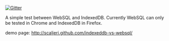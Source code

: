 [![Gitter](https://badges.gitter.im/Join%20Chat.svg)](https://gitter.im/scaljeri/indexeddb-vs-websql?utm_source=badge&utm_medium=badge&utm_campaign=pr-badge)

A simple test between WebSQL and IndexedDB. Currently WebSQL can only be tested in Chrome and IndexedDB in Firefox.

demo page: http://scaljeri.github.com/indexeddb-vs-websql/
